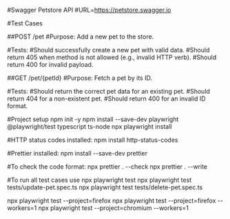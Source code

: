 #Swagger Petstore API
#URL=https://petstore.swagger.io

#Test Cases

##POST /pet
#Purpose: Add a new pet to the store.

#Tests:
#Should successfully create a new pet with valid data.
#Should return 405 when method is not allowed (e.g., invalid HTTP verb).
#Should return 400 for invalid payload.

##GET /pet/{petId}
#Purpose: Fetch a pet by its ID.

#Tests:
#Should return the correct pet data for an existing pet.
#Should return 404 for a non-existent pet.
#Should return 400 for an invalid ID format.

#Project setup
npm init -y
npm install --save-dev playwright @playwright/test typescript ts-node
npx playwright install

#HTTP status codes installed:
npm install http-status-codes

#Prettier installed:
npm install --save-dev prettier

#To check the code format:
npx prettier . --check
npx prettier . --write

#To run all test cases use
npx playwright test
npx playwright test tests/update-pet.spec.ts
npx playwright test tests/delete-pet.spec.ts

npx playwright test --project=firefox
npx playwright test --project=firefox --workers=1
npx playwright test --project=chromium --workers=1

